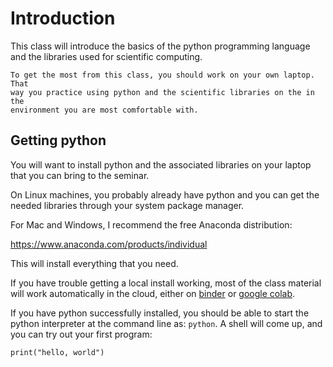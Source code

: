 # Introduction

This class will introduce the basics of the python programming
language and the libraries used for scientific computing.

```{tip}
To get the most from this class, you should work on your own laptop.  That
way you practice using python and the scientific libraries on the in the
environment you are most comfortable with.
```

## Getting python

You will want to install python and the associated libraries on your
laptop that you can bring to the seminar.

On Linux machines, you probably already have python and you can get
the needed libraries through your system package manager.

For Mac and Windows, I recommend the free Anaconda distribution:

https://www.anaconda.com/products/individual

This will install everything that you need.

If you have trouble getting a local install working, most of the class
material will work automatically in the cloud, either on
[binder](https://mybinder.org/) or [google
colab](https://research.google.com/colaboratory/).

If you have python successfully installed, you should be able to start
the python interpreter at the command line as: `python`.  A shell will
come up, and you can try out your first program:

```
print("hello, world")
```


